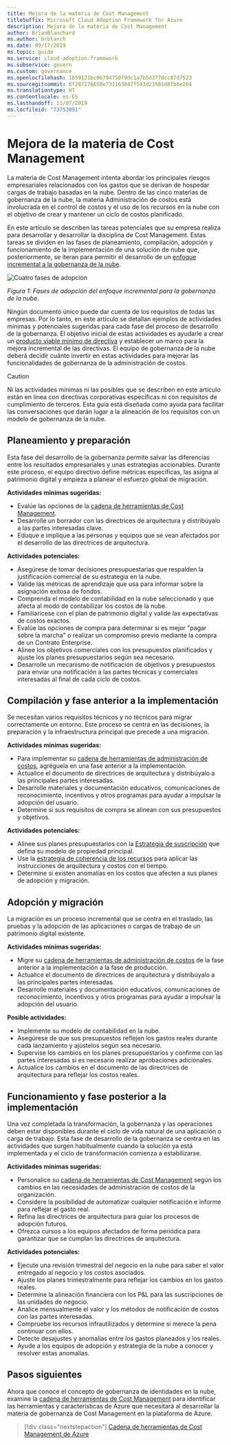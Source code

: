 ```yaml
---
title: Mejora de la materia de Cost Management
titleSuffix: Microsoft Cloud Adoption Framework for Azure
description: Mejora de la materia de Cost Management
author: BrianBlanchard
ms.author: brblanch
ms.date: 09/17/2019
ms.topic: guide
ms.service: cloud-adoption-framework
ms.subservice: govern
ms.custom: governance
ms.openlocfilehash: 1b59121bc0679475079dc1a7b5d3770cc87d7523
ms.sourcegitcommit: 6f287276650e731163047f543d23581d8fb6e204
ms.translationtype: HT
ms.contentlocale: es-ES
ms.lasthandoff: 11/07/2019
ms.locfileid: "73753091"
---
```

# <a name="cost-management-discipline-improvement"></a>Mejora de la materia de Cost Management

La materia de Cost Management intenta abordar los principales riesgos empresariales relacionados con los gastos que se derivan de hospedar cargas de trabajo basadas en la nube. Dentro de las cinco materias de gobernanza de la nube, la materia Administración de costos está involucrada en el control de costos y el uso de los recursos en la nube con el objetivo de crear y mantener un ciclo de costos planificado.

En este artículo se describen las tareas potenciales que su empresa realiza para desarrollar y desarrollar la disciplina de Cost Management. Estas tareas se dividen en las fases de planeamiento, compilación, adopción y funcionamiento de la implementación de una solución de nube que, posteriormente, se iteran para permitir el desarrollo de un [enfoque incremental a la gobernanza de la nube](../guides/index.md#an-incremental-approach-to-cloud-governance).

![Cuatro fases de adopción](../../_images/govern/adoption-phases.png)

*Figura 1: Fases de adopción del enfoque incremental para la gobernanza de la nube.*

Ningún documento único puede dar cuenta de los requisitos de todas las empresas. Por lo tanto, en este artículo se detallan ejemplos de actividades mínimas y potenciales sugeridas para cada fase del proceso de desarrollo de la gobernanza. El objetivo inicial de estas actividades es ayudarle a crear un [producto viable mínimo de directiva](../guides/index.md#an-incremental-approach-to-cloud-governance) y establecer un marco para la mejora incremental de las directivas. El equipo de gobernanza de la nube deberá decidir cuánto invertir en estas actividades para mejorar las funcionalidades de gobernanza de la administración de costos.

> [!CAUTION]
> Ni las actividades mínimas ni las posibles que se describen en este artículo están en línea con directivas corporativas específicas ni con requisitos de cumplimiento de terceros. Esta guía está diseñada como ayuda para facilitar las conversaciones que darán lugar a la alineación de los requisitos con un modelo de gobernanza de la nube.

## <a name="planning-and-readiness"></a>Planeamiento y preparación

Esta fase del desarrollo de la gobernanza permite salvar las diferencias entre los resultados empresariales y unas estrategias accionables. Durante este proceso, el equipo directivo define métricas específicas, las asigna al patrimonio digital y empieza a planear el esfuerzo global de migración.

**Actividades mínimas sugeridas:**

- Evalúe las opciones de la [cadena de herramientas de Cost Management](./toolchain.md).
- Desarrolle un borrador con las directrices de arquitectura y distribúyalo a las partes interesadas clave.
- Eduque e implique a las personas y equipos que se vean afectados por el desarrollo de las directrices de arquitectura.

**Actividades potenciales:**

- Asegúrese de tomar decisiones presupuestarias que respalden la justificación comercial de su estrategia en la nube.
- Valide las métricas de aprendizaje que usa para informar sobre la asignación exitosa de fondos.
- Comprenda el modelo de contabilidad en la nube seleccionado y que afecta al modo de contabilizar los costos de la nube.
- Familiarícese con el plan de patrimonio digital y valide las expectativas de costos exactos.
- Evalúe las opciones de compra para determinar si es mejor "pagar sobre la marcha" o realizar un compromiso previo mediante la compra de un Contrato Enterprise.
- Alinee los objetivos comerciales con los presupuestos planificados y ajuste los planes presupuestarios según sea necesario.
- Desarrolle un mecanismo de notificación de objetivos y presupuestos para enviar una notificación a las partes técnicas y comerciales interesadas al final de cada ciclo de costos.

## <a name="build-and-predeployment"></a>Compilación y fase anterior a la implementación

Se necesitan varios requisitos técnicos y no técnicos para migrar correctamente un entorno. Este proceso se centra en las decisiones, la preparación y la infraestructura principal que precede a una migración.

**Actividades mínimas sugeridas:**

- Para implementar su [cadena de herramientas de administración de costos](./toolchain.md), agréguela en una fase anterior a la implementación.
- Actualice el documento de directrices de arquitectura y distribúyalo a las principales partes interesadas.
- Desarrolle materiales y documentación educativos, comunicaciones de reconocimiento, incentivos y otros programas para ayudar a impulsar la adopción del usuario.
- Determine si sus requisitos de compra se alinean con sus presupuestos y objetivos.

**Actividades potenciales:**

- Alinee sus planes presupuestarios con la [Estrategia de suscripción](../../decision-guides/subscriptions/index.md) que defina su modelo de propiedad principal.
- Use la [estrategia de coherencia de los recursos](../../decision-guides/resource-consistency/index.md) para aplicar las instrucciones de arquitectura y costos con el tiempo.
- Determine si existen anomalías en los costos que afecten a sus planes de adopción y migración.

## <a name="adopt-and-migrate"></a>Adopción y migración

La migración es un proceso incremental que se centra en el traslado, las pruebas y la adopción de las aplicaciones o cargas de trabajo de un patrimonio digital existente.

**Actividades mínimas sugeridas:**

- Migre su [cadena de herramientas de administración de costos](./toolchain.md) de la fase anterior a la implementación a la fase de producción.
- Actualice el documento de directrices de arquitectura y distribúyalo a las principales partes interesadas.
- Desarrolle materiales y documentación educativos, comunicaciones de reconocimiento, incentivos y otros programas para ayudar a impulsar la adopción del usuario.

**Posible actividades:**

- Implemente su modelo de contabilidad en la nube.
- Asegúrese de que sus presupuestos reflejen los gastos reales durante cada lanzamiento y ajústelos según sea necesario.
- Supervise los cambios en los planes presupuestarios y confirme con las partes interesadas si es necesario realizar aprobaciones adicionales.
- Actualice los cambios en el documento de las directrices de arquitectura para reflejar los costos reales.

## <a name="operate-and-post-implementation"></a>Funcionamiento y fase posterior a la implementación

Una vez completada la transformación, la gobernanza y las operaciones deben estar disponibles durante el ciclo de vida natural de una aplicación o carga de trabajo. Esta fase de desarrollo de la gobernanza se centra en las actividades que surgen habitualmente cuando la solución ya está implementada y el ciclo de transformación comienza a estabilizarse.

**Actividades mínimas sugeridas:**

- Personalice su [cadena de herramientas de Cost Management](./toolchain.md) según los cambios en las necesidades de administración de costos de la organización.
- Considere la posibilidad de automatizar cualquier notificación e informe para reflejar el gasto real.
- Refina las directrices de arquitectura para guiar los procesos de adopción futuros.
- Ofrezca cursos a los equipos afectados de forma periódica para garantizar que se cumplan las directrices de arquitectura.

**Actividades potenciales:**

- Ejecute una revisión trimestral del negocio en la nube para saber el valor entregado al negocio y los costos asociados.
- Ajuste los planes trimestralmente para reflejar los cambios en los gastos reales.
- Determine la alineación financiera con los P&L para las suscripciones de las unidades de negocio.
- Analice mensualmente el valor y los métodos de notificación de costos con las partes interesadas.
- Compruebe los recursos infrautilizados y determine si merece la pena continuar con ellos.
- Detecte desajustes y anomalías entre los gastos planeados y los reales.
- Ayude a los equipos de adopción y estrategia de la nube a conocer y resolver estas anomalías.

## <a name="next-steps"></a>Pasos siguientes

Ahora que conoce el concepto de gobernanza de identidades en la nube, examine la [cadena de herramientas de Cost Management](./toolchain.md) para identificar las herramientas y características de Azure que necesitará al desarrollar la materia de gobernanza de Cost Management en la plataforma de Azure.

> [!div class="nextstepaction"]
> [Cadena de herramientas de Cost Management de Azure](./toolchain.md)
